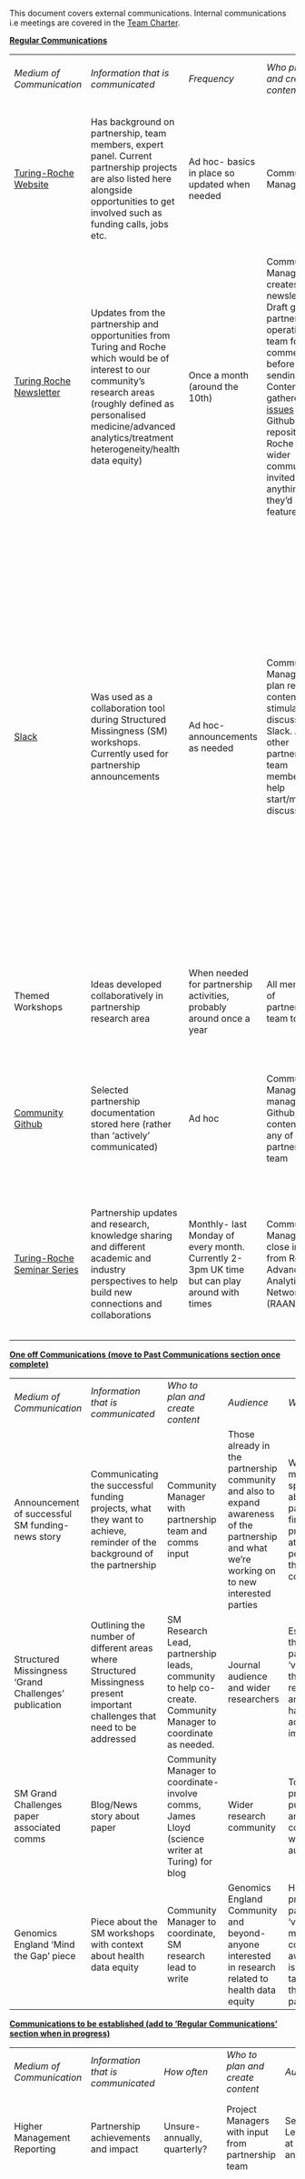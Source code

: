 This document covers external communications. Internal communications i.e meetings are covered in the [Team Charter](https://github.com/alan-turing-institute/turing-roche-partnership/blob/main/partnership-team-charter.md).


**<span style="text-decoration:underline;">Regular Communications </span>**


<table>
  <tr>
   <td><em>Medium of Communication</em>
   </td>
   <td><em>Information that is communicated </em>
   </td>
   <td><em>Frequency</em>
   </td>
   <td><em>Who plans and create content</em>
   </td>
   <td><em>Audience</em>
   </td>
   <td><em>Why</em>
   </td>
   <td><em>Further engagement /scoping to be done</em>
   </td>
   <td><em>Measuring impact</em>
   </td>
  </tr>
  <tr>
   <td><a href="https://www.turing.ac.uk/research/research-projects/alan-turing-institute-roche-strategic-partnership">Turing-Roche Website</a>
   </td>
   <td>Has background on partnership, team members, expert panel. Current partnership projects are also listed here alongside opportunities to get involved such as funding calls, jobs etc.
   </td>
   <td>Ad hoc- basics in place so updated when needed
   </td>
   <td>Community Manager
   </td>
   <td>Members of Turing Institute and Roche. Researchers (academia, industry and beyond) working in areas relevant to partnership North Star
   </td>
   <td>Public facing site (current ‘entry point’) to allow interested parties to get high level updates, links to various resources and find ways to engage with the partnership 
   </td>
   <td>Do we feel the website is a good overview of the partnership? Is anything missing?
   </td>
   <td>Check with comms if we can track views and clicks over time?
   </td>
  </tr>
  <tr>
   <td><a href="https://github.com/alan-turing-institute/turing-roche-partnership/tree/main/communications/newsletters">Turing Roche Newsletter</a>
   </td>
   <td>Updates from the partnership and opportunities from Turing and Roche which would be of interest to our community’s research areas (roughly defined as personalised medicine/advanced analytics/treatment heterogeneity/health data equity)
   </td>
   <td>Once a month (around the 10th)
   </td>
   <td>Community Manager creates newsletter. Draft goes to partnership operational team for any comments before sending. Content gathered via <a href="https://github.com/alan-turing-institute/turing-roche-partnership/issues">issues</a> in Github repository- Roche and wider community invited to add anything they’d like featured
   </td>
   <td>Currently a good mix of subscribers from Turing, Roche,Turing Partner universities and beyond
   </td>
   <td>Keeps subscribers informed, engaged and increases awareness of partnership opportunities
   </td>
   <td>Monitor subscribers- want to ensure we get subscribers in relevant research areas so we can get them involved in partnership activities 
<p>
Scope of newsletter may need to be tweaked as partnership progresses
   </td>
   <td>Useful to monitor email stats and engagement alongside number and type of subscribers
   </td>
  </tr>
  <tr>
   <td><a href="https://join.slack.com/t/turingroche/shared_invite/zt-y5bnwynr-bN8gBb5g9c_dFHrnMggkjw">Slack</a>
   </td>
   <td>Was used as a collaboration tool during Structured Missingness (SM) workshops. Currently used for partnership announcements
   </td>
   <td>Ad hoc- announcements as needed
   </td>
   <td>Community Manager to plan regular content to stimulate discussion in Slack. Any other partnership team members to help start/maintain discussions
   </td>
   <td>Currently SM workshop attendees, some expert panel members, some Roche and some Turing members 
   </td>
   <td>Allows synchronous as well as asynchronous conversation among the community members and can help to give ‘community’ feel. Allows different channels for specific topics, as well as quick communication for partnership operational team members
   </td>
   <td>Need to decide how to ‘revitalise’ the Slack- fairly quiet at the moment. Do we want separate channels for the funded projects- way to keep them connected to each other? Picture the general channel as somewhere where anyone in the community can start discussions or ask questions in research areas relevant to our partnership so probably want to grow the Slack to get more members that are interested in research areas our partnership is pursuing
   </td>
   <td>Difficult to get Slack stats on the free version but can monitor how many people join the slack, organic discussions etc.
   </td>
  </tr>
  <tr>
   <td>Themed Workshops
   </td>
   <td>Ideas developed collaboratively in partnership research area
   </td>
   <td>When needed for partnership activities, probably around once a year
   </td>
   <td>All members of partnership team to input
   </td>
   <td>Broad spectrum of researchers relevant to research area
   </td>
   <td>Allows collaborative discussions, working and brainstorming for partnership research area
   </td>
   <td>Only had one series so far- do we want to run a similar format for future workshops as we did for SM?
   </td>
   <td>Applications to associated funded call, engagement post-workshops
   </td>
  </tr>
  <tr>
   <td><a href="https://github.com/alan-turing-institute/turing-roche-partnership">Community Github </a>
   </td>
   <td>Selected partnership documentation stored here (rather than ‘actively’ communicated)
   </td>
   <td>Ad hoc
   </td>
   <td>Community Manager manages Github, content from any of the partnership team
   </td>
   <td>Interested parties in the partnership, could be researchers but also beyond
   </td>
   <td>Allows us to be transparent on partnership aims and progress, can serve as an entry point for new members and those interested in joining the community and showcases our practises in an open manner which can help others who are setting up partnerships/collaborations of a similar nature
   </td>
   <td>Have put the basics documentation up so far but can grow this. How much do we want to advertise the Github?
   </td>
   <td>Users contributing via Github e.g issues, pull requests
   </td>
  </tr>
  <tr>
   <td><a href="https://www.turing.ac.uk/events/turing-roche-knowledge-share-series">Turing-Roche Seminar Series</a>
   </td>
   <td>Partnership updates and research, knowledge sharing and different academic and industry perspectives to help build new connections and collaborations
   </td>
   <td>Monthly- last Monday of every month. Currently 2-3pm UK time but can play around with times
   </td>
   <td>Community Manager with close input from Roche Advanced Analytics Network (RAAN)
   </td>
   <td>Partnership community, people interested in finding out more about the partnership, people in relevant research areas to the partnership
   </td>
   <td>Further promotes the partnership and its research activities. Helps to build a wider community and ideas- without people ‘actively’ working on the partnership
   </td>
   <td>Running a ‘first season’ April to July- then will assess how they went/format, what we could do better, what areas we should cover
   </td>
   <td>Number of people attending, views on recording, new engagement in the partnership 
   </td>
  </tr>
</table>


**<span style="text-decoration:underline;">One off Communications (move to Past Communications section once complete)</span>**


<table>
  <tr>
   <td><em>Medium of Communication</em>
   </td>
   <td><em>Information that is communicated </em>
   </td>
   <td><em>Who to plan and create content</em>
   </td>
   <td><em>Audience</em>
   </td>
   <td><em>Why</em>
   </td>
   <td><em>Measuring impact</em>
   </td>
   <td><em>When</em>
   </td>
  </tr>
  <tr>
   <td>Announcement of successful SM funding- news story
   </td>
   <td>Communicating the successful funding projects, what they want to achieve, reminder of the background of the partnership 
   </td>
   <td>Community Manager with partnership team and comms input
   </td>
   <td>Those already in the partnership community and also to expand awareness of the partnership and what we’re working on to new interested parties
   </td>
   <td>Want to make a big splash about the partnerships first funded projects and attract new people to the community 
   </td>
   <td>Views on the news story, new interest/engagement in the partnership e.g through Slack
   </td>
   <td>May time? Once contracts are signed 
   </td>
  </tr>
  <tr>
   <td>Structured Missingness ‘Grand Challenges’ publication
   </td>
   <td>Outlining the number of different areas where Structured Missingness present important challenges that need to be addressed
   </td>
   <td>SM Research Lead, partnership leads, community to help co-create. Community Manager to coordinate as needed. 
   </td>
   <td>Journal audience and wider researchers
   </td>
   <td>Establish the partnership ‘voice’ in this research area and have some academic impact
   </td>
   <td>Paper views, citations, tweets and new engagement in partnership 
   </td>
   <td>Sometime 2022?
   </td>
  </tr>
  <tr>
   <td>SM Grand Challenges paper associated comms
   </td>
   <td>Blog/News story about paper 
   </td>
   <td>Community Manager to coordinate- involve comms, James Lloyd (science writer at Turing) for blog
   </td>
   <td>Wider research community
   </td>
   <td>To help promote the publication and put it in context to a wider audience
   </td>
   <td>Views, social media, new engagement in partnership
   </td>
   <td>Prepare when paper has been accepted for publication 
   </td>
  </tr>
  <tr>
   <td>Genomics England ‘Mind the Gap’ piece 
   </td>
   <td>Piece about the SM workshops with context about health data equity
   </td>
   <td>Community Manager to coordinate, SM research lead to write
   </td>
   <td>Genomics England Community and beyond- anyone interested in research related to health data equity
   </td>
   <td>Helps promote the partnership ‘voice’ and make wider community aware of issues we’re tackling in the partnership
   </td>
   <td>Views, social media, new engagement in partnership
   </td>
   <td>Should be published May 2022
   </td>
  </tr>
</table>


**<span style="text-decoration:underline;">Communications to be established (add to ‘Regular Communications’ section when in progress) </span>**


<table>
  <tr>
   <td><em>Medium of Communication</em>
   </td>
   <td><em>Information that is communicated </em>
   </td>
   <td><em>How often </em>
   </td>
   <td><em>Who to plan and create content</em>
   </td>
   <td><em>Audience</em>
   </td>
   <td><em>Why</em>
   </td>
   <td><em>Engagement /scoping to be done</em>
   </td>
   <td><em>Measuring impact</em>
   </td>
  </tr>
  <tr>
   <td>Higher Management Reporting
   </td>
   <td>Partnership achievements and impact
   </td>
   <td>Unsure- annually, quarterly?
   </td>
   <td>Project Managers with input from partnership team
   </td>
   <td>Senior Leadership at Roche and Turing 
   </td>
   <td>Keep senior leaders informed and facilitate buy-in and support
   </td>
   <td>How often does this need to be done, what info do we want to include
   </td>
   <td>Feedback from senior leadership
   </td>
  </tr>
  <tr>
   <td><a href="https://github.com/alan-turing-institute/turing-roche-partnership/blob/main/communications/conferences.md">Conferences</a>
   </td>
   <td>Partnership achievements
   </td>
   <td>As needed, when relevant conferences come up
   </td>
   <td>Partnership research leads and operational team as needed
   </td>
   <td>Conference audience
   </td>
   <td>To connect with researchers outside of the Turing ‘bubble’. Allows us to showcase our research, attract with new people and demonstrate successful academia-industry working
   </td>
   <td>Need to decide which conferences we want to attend and why- decide on concrete objectives from them- how much do we want to advertise ‘externally’
   </td>
   <td>Measure new connections, collaborations and new people engaging with the partnership post conference
   </td>
  </tr>
</table>


**<span style="text-decoration:underline;">Past Communications</span>**


<table>
  <tr>
   <td><em>Medium of Communication</em>
   </td>
   <td><em>Information that is communicated </em>
   </td>
   <td><em>Who to plan and create content</em>
   </td>
   <td><em>Audience</em>
   </td>
   <td><em>Why</em>
   </td>
   <td><em>Measuring impact</em>
   </td>
   <td><em>When</em>
   </td>
  </tr>
  <tr>
   <td>Email communication for successful SM funding applicants 
   </td>
   <td>Next steps i.e secondment contracting
   </td>
   <td>Project Manager
   </td>
   <td>Successful SM funding applicants
   </td>
   <td>Ensure smooth contracting process
   </td>
   <td>N/A
   </td>
   <td>Mid/late February
   </td>
  </tr>
  <tr>
   <td>Rejection emails for applicants that won’t receive SM funding
   </td>
   <td>Explain clearly why they haven't received funding and also want to try and keep them in the community- give plenty of ways to keep in touch and how they can still be involved
   </td>
   <td>Project Manager with Community Manager input
   </td>
   <td>Unsucessful SM funding applicants 
   </td>
   <td>Give useful feedback and to try and keep applicants as part of the community
   </td>
   <td>N/A
   </td>
   <td>Mid/late February
   </td>
  </tr>
</table>

